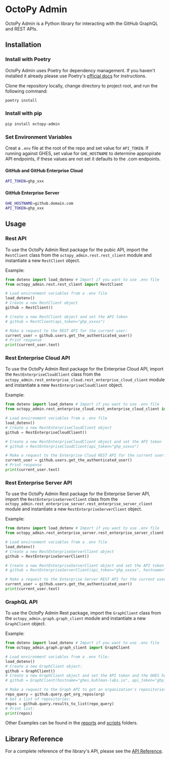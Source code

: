 # OctoPy Admin

OctoPy Admin is a Python library for interacting with the GitHub GraphQL
and REST APIs.

## Installation

### Install with Poetry

OctoPy Admin uses Poetry for dependency management. If you haven't installed
it already please use Poetry's [official docs](https://python-poetry.org/docs/#installation)
for instructions.

Clone the repository locally, change directory to
project root, and run the following command:

```bash
poetry install
```

### Install with pip

```bash
pip install octopy-admin
```

### Set Environment Variables

Creat a `.env` file at the root of the repo and set value for `API_TOKEN`.
If running against GHES, set value for `GHE_HOSTNAME` to determine appropirate
API endpoints, if these values are not set it defaults to the .com endpoints.

#### GitHub and GitHub Enterprise Cloud

```bash
API_TOKEN=ghp_xxx
```

#### GitHub Enterprise Server

```bash
GHE_HOSTNAME=github.domain.com
API_TOKEN=ghp_xxx
```

## Usage

### Rest API

To use the OctoPy Admin Rest package for the pubic API, import
the `RestClient` class from the
`octopy_admin.rest.rest_client` module and
instantiate a new `RestClient` object.

Example:

```python
from dotenv import load_dotenv # Import if you want to use .env file
from octopy_admin.rest.rest_client import RestClient

# Load environment variables from a .env file
load_dotenv()
# Create a new RestClient object
github = RestClient()

# Create a new RestClient object and set the API token
# github = RestClient(api_token="ghp_xxxxx")

# Make a request to the REST API for the current user:
current_user = github.users.get_the_authenticated_user()
# Print response
print(current_user.text)
```

### Rest Enterprise Cloud API

To use the OctoPy Admin Rest package for the Enterprise Cloud API,
import the `RestEnterpriseCloudClient` class from the
`octopy_admin.rest_enterprise_cloud.rest_enterprise_cloud_client` module and
instantiate a new `RestEnterpriseCloudClient` object.

Example:

```python
from dotenv import load_dotenv # Import if you want to use .env file
from octopy_admin.rest_enterprise_cloud.rest_enterprise_cloud_client import RestEnterpriseCloudClient

# Load environment variables from a .env file
load_dotenv()
# Create a new RestEnterpriseCloudClient object
github = RestEnterpriseCloudClient()

# Create a new RestEnterpriseCloudClient object and set the API token
# github = RestEnterpriseCloudClient(api_token="ghp_xxxxx")

# Make a request to the Enterprise Cloud REST API for the current user:
current_user = github.users.get_the_authenticated_user()
# Print response
print(current_user.text)
```

### Rest Enterprise Server API

To use the OctoPy Admin Rest package for the Enterprise Server API,
 import the `RestEnterpriseServerClient` class from the
`octopy_admin.rest_enterprise_server.rest_enterprise_server_client` module and
instantiate a new `RestEnterpriseServerClient` object.

Example:

```python
from dotenv import load_dotenv # Import if you want to use .env file
from octopy_admin.rest_enterprise_server.rest_enterprise_server_client import RestEnterpriseServerClient

# Load environment variables from a .env file
load_dotenv()
# Create a new RestEnterpriseServerClient object
github = RestEnterpriseServerClient()

# Create a new RestEnterpriseServerClient object and set the API token and Hostname
# github = RestEnterpriseServerClient(api_token="ghp_xxxxx", hostname="github.domain.com")

# Make a request to the Enterprise Server REST API for the current user:
current_user = github.users.get_the_authenticated_user()
print(current_user.text)
```

### GraphQL API

To use the OctoPy Admin Rest package, import the `GraphClient` class from the
`octopy_admin.graph.graph_client` module and instantiate a new `GraphClient` object.

Example:

```python
from dotenv import load_dotenv # Import if you want to use .env file
from octopy_admin.graph.graph_client import GraphClient

# Load environment variables from a .env file:
load_dotenv() 
# Create a new GraphClient object:
github = GraphClient()
# Create a new GraphClient object and set the API token and the GHES hostname:
# github = GraphClient(hostname="ghes.kuhlman-labs.io", api_token="ghp_xxxxx")

# Make a request to the Graph API to get an organization's repositories:
repo_query = github.query.get_org_repos(org)
# Get a list of repositories:
repos = github.query.results_to_list(repo_query)
# Print list:
print(repos)
```

Other Examples can be found in the [reports](/reports/) and
[scripts](/scripts/) folders.

## Library Reference

For a complete reference of the library's API, please see the
[API Reference](https://kuhlman-labs.github.io/octopy-admin/reference/).
